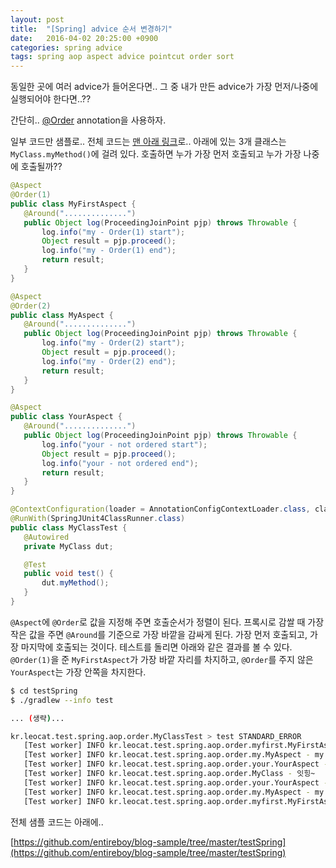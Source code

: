 ```yaml
---
layout: post
title:  "[Spring] advice 순서 변경하기"
date:   2016-04-02 20:25:00 +0900
categories: spring advice
tags: spring aop aspect advice pointcut order sort
---
```


동일한 곳에 여러 advice가 들어온다면.. 그 중 내가 만든 advice가 가장 먼저/나중에 실행되어야 한다면..??

간단히.. [@Order](http://docs.spring.io/spring/docs/current/javadoc-api/org/springframework/core/annotation/Order.html) annotation을 사용하자.

일부 코드만 샘플로.. 전체 코드는 [맨 아래 링크](https://github.com/entireboy/blog-sample/tree/master/testSpring)로..
아래에 있는 3개 클래스는 `MyClass.myMethod()`에 걸려 있다. 호출하면 누가 가장 먼저 호출되고 누가 가장 나중에 호출될까??

```java
@Aspect
@Order(1)
public class MyFirstAspect {
   @Around("..............")
   public Object log(ProceedingJoinPoint pjp) throws Throwable {
       log.info("my - Order(1) start");
       Object result = pjp.proceed();
       log.info("my - Order(1) end");
       return result;
   }
}
```

```java
@Aspect
@Order(2)
public class MyAspect {
   @Around("..............")
   public Object log(ProceedingJoinPoint pjp) throws Throwable {
       log.info("my - Order(2) start");
       Object result = pjp.proceed();
       log.info("my - Order(2) end");
       return result;
   }
}
```

```java
@Aspect
public class YourAspect {
   @Around("..............")
   public Object log(ProceedingJoinPoint pjp) throws Throwable {
       log.info("your - not ordered start");
       Object result = pjp.proceed();
       log.info("your - not ordered end");
       return result;
   }
}
```

```java
@ContextConfiguration(loader = AnnotationConfigContextLoader.class, classes = SpringTestContextConfig.class)
@RunWith(SpringJUnit4ClassRunner.class)
public class MyClassTest {
   @Autowired
   private MyClass dut;

   @Test
   public void test() {
       dut.myMethod();
   }
}
```

`@Aspect`에 `@Order`로 값을 지정해 주면 호출순서가 정렬이 된다. 프록시로 감쌀 때 가장 작은 값을 주면 `@Around`를 기준으로 가장 바깥을 감싸게 된다. 가장 먼저 호출되고, 가장 마지막에 호출되는 것이다. 테스트를 돌리면 아래와 같은 결과를 볼 수 있다. `@Order(1)`을 준 `MyFirstAspect`가 가장 바깥 자리를 차지하고,  `@Order`를 주지 않은 `YourAspect`는 가장 안쪽을 차지한다.

```bash
$ cd testSpring
$ ./gradlew --info test

... (생략)...

kr.leocat.test.spring.aop.order.MyClassTest > test STANDARD_ERROR
   [Test worker] INFO kr.leocat.test.spring.aop.order.myfirst.MyFirstAspect - my - Order(1) start
   [Test worker] INFO kr.leocat.test.spring.aop.order.my.MyAspect - my - Order(2) start
   [Test worker] INFO kr.leocat.test.spring.aop.order.your.YourAspect - your - not ordered start
   [Test worker] INFO kr.leocat.test.spring.aop.order.MyClass - 잇힝~
   [Test worker] INFO kr.leocat.test.spring.aop.order.your.YourAspect - your - not ordered end
   [Test worker] INFO kr.leocat.test.spring.aop.order.my.MyAspect - my - Order(2) end
   [Test worker] INFO kr.leocat.test.spring.aop.order.myfirst.MyFirstAspect - my - Order(1) end
```

전체 샘플 코드는 아래에..

[https://github.com/entireboy/blog-sample/tree/master/testSpring](https://github.com/entireboy/blog-sample/tree/master/testSpring)
